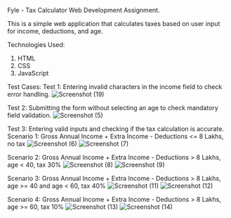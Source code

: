 Fyle - Tax Calculator Web Development Assignment.

This is a simple web application that calculates taxes based on user input for income, deductions, and age.

Technologies Used:
  1. HTML
  2. CSS
  3. JavaScript

Test Cases:
Test 1: Entering invalid characters in the income field to check error handling.
    ![Screenshot (19)](https://github.com/pankajmokashi/Fyle-TaxCalculator/assets/127533657/d0eef30b-a5dd-4f18-9420-a6f25b16d176)

Test 2: Submitting the form without selecting an age to check mandatory field validation.
    ![Screenshot (5)](https://github.com/pankajmokashi/Fyle-TaxCalculator/assets/127533657/76c547b6-584f-4890-8e66-87281bfd2a3d)

Test 3: Entering valid inputs and checking if the tax calculation is accurate.
  Scenario 1: Gross Annual Income + Extra Income - Deductions <= 8 Lakhs, no tax
      ![Screenshot (6)](https://github.com/pankajmokashi/Fyle-TaxCalculator/assets/127533657/3127ed31-f263-4a5f-8387-15b16bb94d9f)
      ![Screenshot (7)](https://github.com/pankajmokashi/Fyle-TaxCalculator/assets/127533657/d062bd80-ab39-462e-9bb2-ee9591163e30)

  Scenario 2: Gross Annual Income + Extra Income - Deductions > 8 Lakhs, age < 40, tax 30%
      ![Screenshot (8)](https://github.com/pankajmokashi/Fyle-TaxCalculator/assets/127533657/17278978-7b56-49b5-bf9e-39d18532d303)
      ![Screenshot (9)](https://github.com/pankajmokashi/Fyle-TaxCalculator/assets/127533657/acf5de84-2c63-4a24-9c97-5fb057f1c650)

  Scenario 3: Gross Annual Income + Extra Income - Deductions > 8 Lakhs, age >= 40 and age < 60, tax 40%
      ![Screenshot (11)](https://github.com/pankajmokashi/Fyle-TaxCalculator/assets/127533657/b64d6868-9bac-41c0-8b1c-d4868c0f4b6b)
      ![Screenshot (12)](https://github.com/pankajmokashi/Fyle-TaxCalculator/assets/127533657/b13c59c9-7d08-47a8-ad93-a9d0f22a2d83)
     
  Scenario 4: Gross Annual Income + Extra Income - Deductions > 8 Lakhs, age >= 60, tax 10%
      ![Screenshot (13)](https://github.com/pankajmokashi/Fyle-TaxCalculator/assets/127533657/cbffe099-f308-4263-8448-a7af6ebbe30d)
      ![Screenshot (14)](https://github.com/pankajmokashi/Fyle-TaxCalculator/assets/127533657/f42fc5a9-30cc-44ef-8f98-99c3e5bea68f)

    




